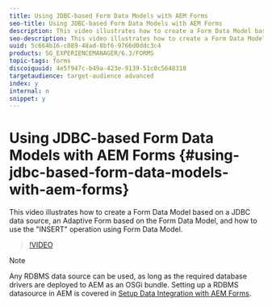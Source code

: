```yaml
---
title: Using JDBC-based Form Data Models with AEM Forms
seo-title: Using JDBC-based Form Data Models with AEM Forms
description: This video illustrates how to create a Form Data Model based on a JDBC data source, an Adaptive Form based on the Form Data Model, and how to use the "INSERT" operation using Form Data Model.
seo-description: This video illustrates how to create a Form Data Model based on a JDBC data source, an Adaptive Form based on the Form Data Model, and how to use the "INSERT" operation using Form Data Model.
uuid: 5c664b16-c089-48ad-8bf6-9766d0ddc3c4
products: SG_EXPERIENCEMANAGER/6.3/FORMS
topic-tags: forms
discoiquuid: 4e5f947c-b49a-423e-9139-51c0c5648318
targetaudience: target-audience advanced
index: y
internal: n
snippet: y
---
```


# Using JDBC-based Form Data Models with AEM Forms {#using-jdbc-based-form-data-models-with-aem-forms}

This video illustrates how to create a Form Data Model based on a JDBC data source, an Adaptive Form based on the Form Data Model, and how to use the "INSERT" operation using Form Data Model.

>[!VIDEO](https://video.tv.adobe.com/v/17736/?quality=9)

>[!NOTE]
>
>Any RDBMS data source can be used, as long as the required database drivers are deployed to AEM as an OSGi bundle. Setting up a RDBMS datasource in AEM is covered in [Setup Data Integration with AEM Forms](adaptive-forms/data-integration-technical-video-setup.md).

